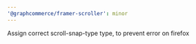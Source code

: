```yaml
---
'@graphcommerce/framer-scroller': minor
---
```


Assign correct scroll-snap-type type, to prevent error on firefox
